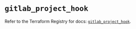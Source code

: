 # `gitlab_project_hook`

Refer to the Terraform Registry for docs: [`gitlab_project_hook`](https://registry.terraform.io/providers/gitlabhq/gitlab/18.1.0/docs/resources/project_hook).
